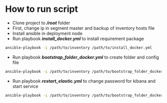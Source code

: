 # How to run script

* Clone project to ***/root*** folder
* First, change ip in segment master and backup of inventory hosts file
* Install ansible in deployment node
* Run playbook ***install_docker.yml*** to install requirement package
```sh
ansible-playbook -i /path/to/inventory /path/to/install_docker.yml
```
* Run playbook ***bootstrap_folder_docker.yml*** to create folder and config file
```sh
ansible-playbook -i /path/to/inventory /path/to/bootstrap_folder_docker.yml
```
* Run playbook ***restart_elastic.yml*** to change password for kibana and start service
```sh
ansible-playbook -i /path/to/inventory /path/to/bootstrap_folder_docker.yml
```

